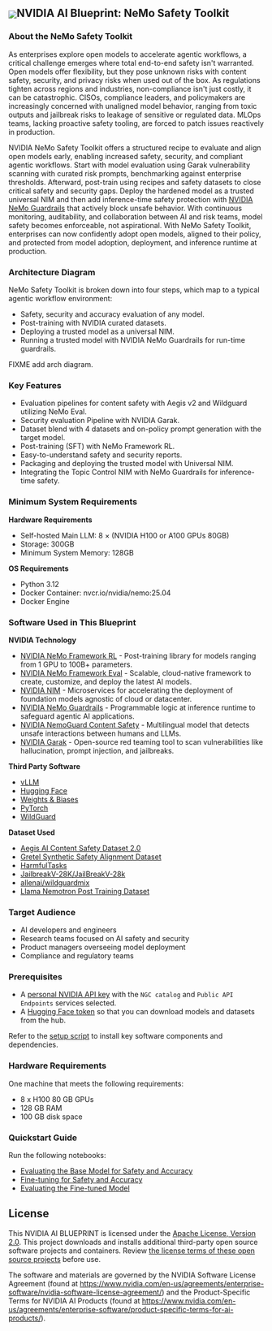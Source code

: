 <h2><img align="center" src="https://github.com/user-attachments/assets/cbe0d62f-c856-4e0b-b3ee-6184b7c4d96f">NVIDIA AI Blueprint: NeMo Safety Toolkit</h2>

### About the NeMo Safety Toolkit

As enterprises explore open models to accelerate agentic workflows, a critical challenge emerges where total end-to-end safety isn't warranted.
Open models offer flexibility, but they pose unknown risks with content safety, security, and privacy risks when used out of the box.
As regulations tighten across regions and industries, non-compliance isn't just costly, it can be catastrophic.
CISOs, compliance leaders, and policymakers are increasingly concerned with unaligned model behavior, ranging from toxic outputs and jailbreak risks to leakage of sensitive or regulated data.
MLOps teams, lacking proactive safety tooling, are forced to patch issues reactively in production.

NVIDIA NeMo Safety Toolkit offers a structured recipe to evaluate and align open models early, enabling increased safety, security, and compliant agentic workflows.
Start with model evaluation using Garak vulnerability scanning with curated risk prompts, benchmarking against enterprise thresholds.
Afterward, post-train using recipes and safety datasets to close critical safety and security gaps.
Deploy the hardened model as a trusted universal NIM and then add inference-time safety protection with [NVIDIA NeMo Guardrails](https://developer.nvidia.com/nemo-guardrails/) that actively block unsafe behavior.
With continuous monitoring, auditability, and collaboration between AI and risk teams, model safety becomes enforceable, not aspirational.
With NeMo Safety Toolkit, enterprises can now confidently adopt open models, aligned to their policy, and protected from model adoption, deployment, and inference runtime at production.

### Architecture Diagram

NeMo Safety Toolkit is broken down into four steps, which map to a typical agentic workflow environment: 
- Safety, security and accuracy evaluation of any model.
- Post-training with NVIDIA curated datasets.
- Deploying a trusted model as a universal NIM.
- Running a trusted model with NVIDIA NeMo Guardrails for run-time guardrails.

FIXME add arch diagram.

### Key Features

- Evaluation pipelines for content safety with Aegis v2 and Wildguard utilizing NeMo Eval.
- Security evaluation Pipeline with NVIDIA Garak.
- Dataset blend with 4 datasets and on-policy prompt generation with the target model.
- Post-training (SFT) with NeMo Framework RL.
- Easy-to-understand safety and security reports.
- Packaging and deploying the trusted model with Universal NIM.
- Integrating the Topic Control NIM with NeMo Guardrails for inference-time safety.

### Minimum System Requirements

**Hardware Requirements**

- Self-hosted Main LLM: 8 × (NVIDIA H100 or A100 GPUs 80GB)
- Storage: 300GB
- Minimum System Memory: 128GB

**OS Requirements**

- Python 3.12
- Docker Container: nvcr.io/nvidia/nemo:25.04
- Docker Engine

### Software Used in This Blueprint

**NVIDIA Technology**

- [NVIDIA NeMo Framework RL](https://github.com/NVIDIA/NeMo-RL) -  Post-training library for models ranging from 1 GPU to 100B+ parameters.
- [NVIDIA NeMo Framework Eval](https://github.com/NVIDIA/NeMo) -  Scalable, cloud-native framework to create, customize, and deploy the latest AI models.
- [NVIDIA NIM](https://docs.nvidia.com/nim/index.html) - Microservices for accelerating the deployment of foundation models agnostic of cloud or datacenter.
- [NVIDIA NeMo Guardrails](https://github.com/NVIDIA/NeMo-Guardrails) - Programmable logic at inference runtime to safeguard agentic AI applications.
- [NVIDIA NemoGuard Content Safety](https://huggingface.co/nvidia/llama-3.1-nemoguard-8b-content-safety) - Multilingual model that detects unsafe interactions between humans and LLMs.
- [NVIDIA Garak](https://github.com/NVIDIA/garak) - Open-source red teaming tool to scan vulnerabilities like hallucination, prompt injection, and jailbreaks.

**Third Party Software**

- [vLLM](https://github.com/vllm-project/vllm)
- [Hugging Face](http://huggingface_hub/transformers/datasets)
- [Weights & Biases](https://wandb.ai/site/)
- [PyTorch](https://pytorch.org/)
- [WildGuard](https://huggingface.co/allenai/wildguard)

**Dataset Used**

- [Aegis AI Content Safety Dataset 2.0](https://huggingface.co/datasets/nvidia/Aegis-AI-Content-Safety-Dataset-2.0)
- [Gretel Synthetic Safety Alignment Dataset](https://huggingface.co/datasets/gretelai/gretel-safety-alignment-en-v1)
- [HarmfulTasks](https://github.com/CrystalEye42/eval-safety)
- [JailbreakV-28K/JailBreakV-28k](https://huggingface.co/datasets/JailbreakV-28K/JailBreakV-28k)
- [allenai/wildguardmix](https://huggingface.co/datasets/allenai/wildguardmix)
- [Llama Nemotron Post Training Dataset](https://huggingface.co/datasets/nvidia/Llama-Nemotron-Post-Training-Dataset)

### Target Audience

- AI developers and engineers
- Research teams focused on AI safety and security
- Product managers overseeing model deployment
- Compliance and regulatory teams

### Prerequisites

- A [personal NVIDIA API key](https://org.ngc.nvidia.com/setup/api-keys) with the `NGC catalog` and `Public API Endpoints` services selected.
- A [Hugging Face token](https://huggingface.co/settings/tokens) so that you can download models and datasets from the hub.

Refer to the [setup script](./deploy/setup.sh) to install key software components and dependencies.

### Hardware Requirements

One machine that meets the following requirements:

- 8 x H100 80 GB GPUs
- 128 GB RAM
- 100 GB disk space

### Quickstart Guide

Run the following notebooks:

- [Evaluating the Base Model for Safety and Accuracy](./notebooks/Step1_Evaluation.ipynb)
- [Fine-tuning for Safety and Accuracy](./notebooks/Step2_Safety_Post_Training.ipynb)
- [Evaluating the Fine-tuned Model](./notebooks/Step3_Post_Training_Eval.ipynb)

## License

This NVIDIA AI BLUEPRINT is licensed under the [Apache License, Version 2.0](./LICENSE).
This project downloads and installs additional third-party open source software projects and containers.
Review [the license terms of these open source projects](./LICENSE-3rd-party.txt) before use.

The software and materials are governed by the NVIDIA Software License Agreement (found at https://www.nvidia.com/en-us/agreements/enterprise-software/nvidia-software-license-agreement/) and the Product-Specific Terms for NVIDIA AI Products (found at https://www.nvidia.com/en-us/agreements/enterprise-software/product-specific-terms-for-ai-products/).